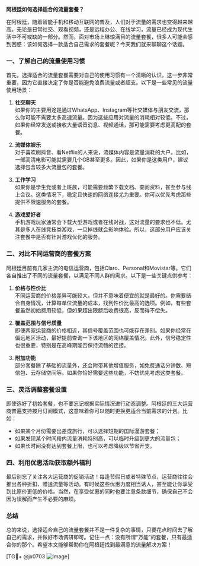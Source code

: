 **阿根廷如何选择适合的流量套餐？**

在阿根廷，随着智能手机和移动互联网的普及，人们对于流量的需求也变得越来越高。无论是日常社交、观看视频，还是远程办公、在线学习，流量已经成为现代生活中不可或缺的一部分。然而，面对市场上琳琅满目的流量套餐，很多人可能会感到困惑：该如何选择一款适合自己需求的套餐呢？今天我们就来聊聊这个话题。

### 一、了解自己的流量使用习惯

首先，选择适合的流量套餐需要对自己的使用习惯有一个清晰的认识。这一步非常重要，因为它直接决定了你是否能避免浪费流量或者超支。以下是一些常见的流量使用场景：

1. **社交聊天**  
   如果你的主要用途是通过WhatsApp、Instagram等社交媒体与朋友交流，那么你可能不需要太多高速流量。因为这些应用对流量的消耗相对较低。不过，如果你经常发送或接收大量语音消息、视频通话，那可能需要考虑更高配的套餐。

2. **流媒体娱乐**  
   对于喜欢刷抖音、看Netflix的人来说，流媒体内容是流量消耗的大户。比如，一部高清电影可能就需要几个GB甚至更多。因此，如果你是这类用户，建议选择包含较多大流量包的套餐。

3. **工作学习**  
   如果你是学生党或者上班族，可能需要频繁下载文档、查阅资料，甚至参与线上会议。这类情况下，稳定且快速的网络连接尤为重要。你可以优先考虑那些提供不限速服务的套餐。

4. **游戏爱好者**  
   手机游戏玩家通常会下载大型游戏或者在线对战，这对流量的要求也不低。尤其是多人在线竞技类游戏，一旦掉线就会影响体验。所以，这部分用户应该关注套餐中是否有针对游戏优化的服务。

### 二、对比不同运营商的套餐方案

阿根廷目前有几家主流的电信运营商，包括Claro、Personal和Movistar等。它们各自推出了不同的流量套餐，以满足不同人群的需求。以下是一些关键点供参考：

1. **价格与性价比**  
   不同运营商的价格差异可能较大，但并不意味着便宜的就是最好的。你需要结合自身情况，计算每单位流量的成本，找到性价比最高的选项。例如，有些套餐虽然初始费用较低，但如果超出限额后收费很高，反而得不偿失。

2. **覆盖范围与信号质量**  
   即便两家运营商的价格相近，其信号覆盖范围也可能存在差别。如果你经常在偏远地区活动，最好提前查询一下该地区的网络覆盖情况。此外，信号稳定性也很重要，特别是在高峰期能否保持流畅的连接。

3. **附加功能**  
   部分套餐除了基础的流量外，还会附带其他增值服务，如免费通话分钟数、短信包、云存储空间等。如果你恰好需要这些功能，不妨优先考虑这类套餐。

### 三、灵活调整套餐设置

即使选好了初始套餐，也不要忘记根据实际情况进行动态调整。阿根廷的三大运营商普遍支持按月订阅模式，这意味着你可以随时更换更适合当前需求的计划。比如：

- 如果某个月份需要出差或旅行，可以选择短期的国际漫游套餐；
- 如果发现某个时间段内流量消耗特别高，可以临时升级到更大的流量包；
- 如果长时间没有达到套餐上限，也可以考虑降级以节省开支。

### 四、利用优惠活动获取额外福利

最后别忘了关注各大运营商的促销活动！每逢节假日或者特殊节点，运营商往往会推出各种折扣、赠送流量等活动。有时候这些优惠力度相当诱人，甚至能让你享受到比原价更低的价格。当然，在享受优惠的同时也要注意条款细节，确保自己不会因为误解而产生不必要的麻烦。

### 总结

总的来说，选择适合自己的流量套餐并不是一件复杂的事情，只要花点时间去了解自己的需求，并做好市场调研即可。记住一点：没有所谓“万能”的套餐，只有最适合你的那个。希望本文能够帮助你在阿根廷找到最满意的流量解决方案！

[TG💪+ @jx0703 ![Image](https://github.com/user-attachments/assets/dbca1d08-cadb-493c-b0ec-ad6f7a83f270)]